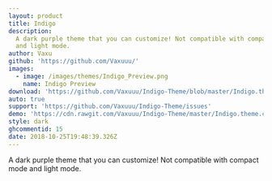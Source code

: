 ```yaml
---
layout: product
title: Indigo
description:
  A dark purple theme that you can customize! Not compatible with compact mode
  and light mode.
author: Vaxu
github: 'https://github.com/Vaxuuu/'
images:
  - image: /images/themes/Indigo_Preview.png
    name: Indigo Preview
download: 'https://github.com/Vaxuuu/Indigo-Theme/blob/master/Indigo.theme.css'
auto: true
support: 'https://github.com/Vaxuuu/Indigo-Theme/issues'
demo: 'https://cdn.rawgit.com/Vaxuuu/Indigo-Theme/master/Indigo.theme.css'
style: dark
ghcommentid: 15
date: 2018-10-25T19:48:39.326Z
---
```

A dark purple theme that you can customize! Not compatible with compact mode and light mode.